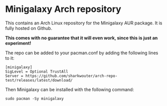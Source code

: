 # Minigalaxy Arch repository

This contains an Arch Linux repository for the Minigalaxy AUR package. It is fully hosted on Github.

**This comes with no guarantee that it will even work, since this is just an experiment!**

The repo can be added to your pacman.conf by adding the following lines to it:

```
[minigalaxy]
SigLevel = Optional TrustAll
Server = https://github.com/sharkwouter/arch-repo-test/releases/latest/download/
```

Then Minigalaxy can be installed with the following command:

```
sudo pacman -Sy minigalaxy
```
